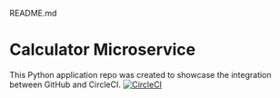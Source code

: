README.md
# Calculator Microservice
This Python application repo was created to showcase the integration between GitHub and CircleCI.
[![CircleCI](https://circleci.com/gh/sam1502/calculatormicroservice.svg?style=svg)](https://app.circleci.com/pipelines/github/sam1502/calculatormicroservices)
